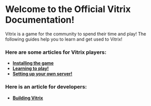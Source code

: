 # Welcome to the Official Vitrix Documentation!
Vitrix is a game for the community to spend their time and play! The following guides help you to learn and get used to Vitrix!

### Here are some articles for Vitrix players:
* [**Installing the game**](https://github.com/ShadityZ/Vitrix/blob/docs-development/docs/installing.md)
* [**Learning to play!**](https://github.com/ShadityZ/Vitrix/blob/docs-development/docs/playing.md)
* [**Setting up your own server!**](https://github.com/ShadityZ/Vitrix/blob/docs-development/docs/setting-up-a-server.md)

### Here is an article for developers:
* [**Building Vitrix**](https://github.com/ShadityZ/Vitrix/blob/docs-development/docs/building.md)
